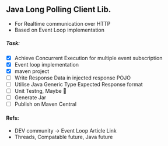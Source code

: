 
## Java Long Polling Client Lib.
- For Realtime communication over HTTP
- Based on Event Loop implementation

##### Task:
- [x] Achieve Concurrent Execution for multiple event subscription
- [x] Event loop implementation
- [x] maven project
- [ ] Write Response Data in injected response POJO
- [ ] Utilise Java Generic Type Expected Response format
- [ ] Unit Testng, Maybe 🤔️
- [ ] Generate Jar
- [ ] Publish on Maven Central

#### Refs:
- DEV community -> Event Loop Article Link
- Threads, Compatable future, Java future